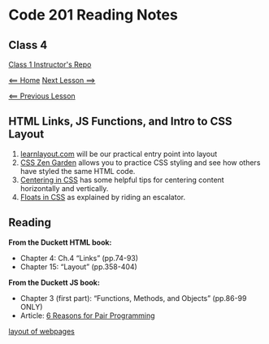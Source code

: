 # Code 201 Reading Notes

## Class 4 

[Class 1 Instructor's Repo](https://github.com/codefellows/seattle-201n21/tree/master/class-01)

[<== Home](README.md) [Next Lesson ==>](class-05.md)

[<== Previous Lesson](class-03.md)

## HTML Links, JS Functions, and Intro to CSS Layout

1. [learnlayout.com](http://learnlayout.com) will be our practical entry point into layout
1. [CSS Zen Garden](http://www.csszengarden.com/) allows you to practice CSS styling and see how others have styled the same HTML code.
1. [Centering in CSS](https://css-tricks.com/centering-css-complete-guide/) has some helpful tips for centering content horizontally and vertically.
1. [Floats in CSS](https://medium.freecodecamp.org/css-floats-explained-by-riding-an-escalator-57fa55232333) as explained by riding an escalator.

## Reading 

**From the Duckett HTML book:**
+ Chapter 4: Ch.4 “Links” (pp.74-93)
+ Chapter 15: “Layout” (pp.358-404)

**From the Duckett JS book:**
+ Chapter 3 (first part): “Functions, Methods, and Objects” (pp.86-99 ONLY)
+ Article: [6 Reasons for Pair Programming](https://www.codefellows.org/blog/6-reasons-for-pair-programming/)

[layout of webpages](http://htmlandcssbook.com/code-samples/chapter-15/)